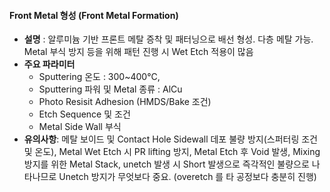 #### Front Metal 형성 (Front Metal Formation)

- **설명** : 알루미늄 기반 프론트 메탈 증착 및 패터닝으로 배선 형성. 다층 메탈 가능. Metal 부식 방지 등을 위해 패턴 진행 시 Wet Etch 적용이 많음
- **주요 파라미터**
	- Sputtering 온도 : 300~400°C, 
	- Sputtering 파워 및 Metal 종류 : AlCu
	- Photo Resisit Adhesion (HMDS/Bake 조건)
	- Etch Sequence 및 조건
	- Metal Side Wall 부식
- **유의사항**: 메탈 보이드 및 Contact Hole Sidewall 데포 불량 방지(스퍼터링 조건 및 온도), Metal Wet Etch 시 PR lifting 방지, Metal Etch 후 Void 발생, Mixing 방지를 위한 Metal Stack, unetch 발생 시 Short 발생으로 즉각적인 불량으로 나타나므로 Unetch 방지가 무엇보다 중요. (overetch 를 타 공정보다 충분히 진행) 